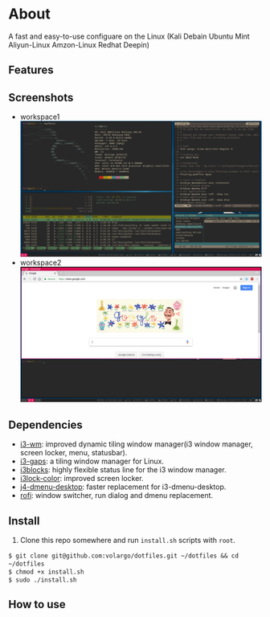 # About
A fast and easy-to-use configuare on the Linux (Kali Debain Ubuntu Mint Aliyun-Linux Amzon-Linux Redhat Deepin)

## Features

## Screenshots
* workspace1 ![i3-wm](screenshots/dotfiles-main.png)
* workspace2 ![chrmium](screenshots/dotfiles-chromium.png)

## Dependencies
* [i3-wm](https://github.com/i3/i3): improved dynamic tiling window manager(i3 window manager, screen locker, menu, statusbar).
* [i3-gaps](https://github.com/Airblader/i3): a tiling window manager for Linux.
* [i3blocks](https://github.com/vivien/i3blocks): highly flexible status line for the i3 window manager.
* [i3lock-color](https://github.com/PandorasFox/i3lock-color): improved screen locker.
* [j4-dmenu-desktop](https://github.com/enkore/j4-dmenu-desktop): faster replacement for i3-dmenu-desktop.
* [rofi](https://github.com/DaveDavenport/rofi): window switcher, run dialog and dmenu replacement.

## Install
1. Clone this repo somewhere and run `install.sh` scripts with `root`.
```Shell
$ git clone git@github.com:volargo/dotfiles.git ~/dotfiles && cd ~/dotfiles
$ chmod +x install.sh
$ sudo ./install.sh
```
## How to use
